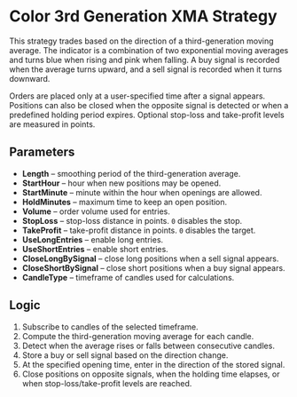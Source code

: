 # Color 3rd Generation XMA Strategy

This strategy trades based on the direction of a third-generation moving average. The indicator is a combination of two exponential moving averages and turns blue when rising and pink when falling. A buy signal is recorded when the average turns upward, and a sell signal is recorded when it turns downward.

Orders are placed only at a user-specified time after a signal appears. Positions can also be closed when the opposite signal is detected or when a predefined holding period expires. Optional stop-loss and take-profit levels are measured in points.

## Parameters

- **Length** – smoothing period of the third-generation average.
- **StartHour** – hour when new positions may be opened.
- **StartMinute** – minute within the hour when openings are allowed.
- **HoldMinutes** – maximum time to keep an open position.
- **Volume** – order volume used for entries.
- **StopLoss** – stop-loss distance in points. `0` disables the stop.
- **TakeProfit** – take-profit distance in points. `0` disables the target.
- **UseLongEntries** – enable long entries.
- **UseShortEntries** – enable short entries.
- **CloseLongBySignal** – close long positions when a sell signal appears.
- **CloseShortBySignal** – close short positions when a buy signal appears.
- **CandleType** – timeframe of candles used for calculations.

## Logic

1. Subscribe to candles of the selected timeframe.
2. Compute the third-generation moving average for each candle.
3. Detect when the average rises or falls between consecutive candles.
4. Store a buy or sell signal based on the direction change.
5. At the specified opening time, enter in the direction of the stored signal.
6. Close positions on opposite signals, when the holding time elapses, or when stop-loss/take-profit levels are reached.
